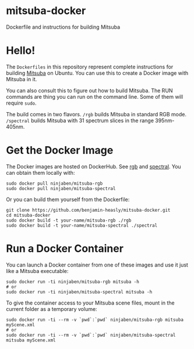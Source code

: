 # mitsuba-docker
Dockerfile and instructions for building Mitsuba

# Hello!

The `Dockerfiles` in this repository represent complete instructions for building [Mitsuba](https://www.mitsuba-renderer.org/) on Ubuntu.  You can use this to create a Docker image with Mitsuba in it.

You can also consult this to figure out how to build Mitsuba.  The RUN commands are thing you can run on the command line.  Some of them will require `sudo`.

The build comes in two flavors.  `/rgb` builds Mitsuba in standard RGB mode.  `/spectral` builds Mitsuba with 31 spectrum slices in the range 395nm-405nm.

# Get the Docker Image

The Docker images are hosted on DockerHub.  See [rgb](https://hub.docker.com/r/ninjaben/mitsuba-rgb/) and [spectral](https://hub.docker.com/r/ninjaben/mitsuba-spectral/).  You can obtain them locally with:
```
sudo docker pull ninjaben/mitsuba-rgb
sudo docker pull ninjaben/mitsuba-spectral
```

Or you can build them yourself from the Dockerfile:
```
git clone https://github.com/benjamin-heasly/mitsuba-docker.git
cd mitsuba-docker
sudo docker build -t your-name/mitsuba-rgb ./rgb
sudo docker build -t your-name/mitsuba-spectral ./spectral
```

# Run a Docker Container

You can launch a Docker container from one of these images and use it just like a Mitsuba executable:
```
sudo docker run -ti ninjaben/mitsuba-rgb mitsuba -h
# or
sudo docker run -ti ninjaben/mitsuba-spectral mitsuba -h
```

To give the container access to your Mitsuba scene files, mount in the current folder as a temporary volume:
```
sudo docker run -ti --rm -v `pwd`:`pwd` ninjaben/mitsuba-rgb mitsuba myScene.xml
# or
sudo docker run -ti --rm -v `pwd`:`pwd` ninjaben/mitsuba-spectral mitsuba myScene.xml
```
